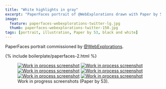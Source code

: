 ```yaml
---
title: "White highlights in gray"
excerpt: "PaperFaces portrait of @WebExplorations drawn with Paper by 53 on an iPad."
image: 
  feature: paperfaces-webexplorations-twitter-lg.jpg
  thumb: paperfaces-webexplorations-twitter-150.jpg
tags: [portrait, illustration, Paper by 53, black and white]
---
```


PaperFaces portrait commissioned by [@WebExplorations](http://twitter.com/webexplorations).

{% include boilerplate/paperfaces-2.html %}

<figure class="half">
	<a href="{{ site.url }}/images/paperfaces-webexplorations-process-1-lg.jpg"><img src="{{ site.url }}/images/paperfaces-webexplorations-process-1-600.jpg" alt="Work in process screenshot"></a>
	<a href="{{ site.url }}/images/paperfaces-webexplorations-process-2-lg.jpg"><img src="{{ site.url }}/images/paperfaces-webexplorations-process-2-600.jpg" alt="Work in process screenshot"></a>
	<a href="{{ site.url }}/images/paperfaces-webexplorations-process-3-lg.jpg"><img src="{{ site.url }}/images/paperfaces-webexplorations-process-3-600.jpg" alt="Work in process screenshot"></a>
	<a href="{{ site.url }}/images/paperfaces-webexplorations-process-4-lg.jpg"><img src="{{ site.url }}/images/paperfaces-webexplorations-process-4-600.jpg" alt="Work in process screenshot"></a>
	<a href="{{ site.url }}/images/paperfaces-webexplorations-process-5-lg.jpg"><img src="{{ site.url }}/images/paperfaces-webexplorations-process-5-600.jpg" alt="Work in process screenshot"></a>
	<a href="{{ site.url }}/images/paperfaces-webexplorations-process-6-lg.jpg"><img src="{{ site.url }}/images/paperfaces-webexplorations-process-6-600.jpg" alt="Work in process screenshot"></a>
	<figcaption>Work in progress screenshots (Paper by 53).</figcaption>
</figure>